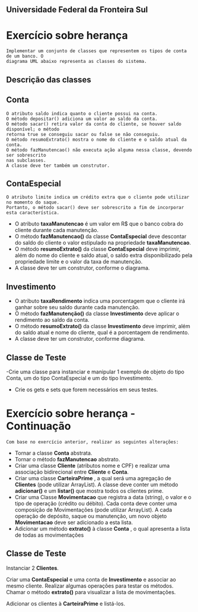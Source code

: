 ## Universidade Federal da Fronteira Sul

# Exercício sobre herança

```
Implementar um conjunto de classes que representem os tipos de conta de um banco. O
diagrama UML abaixo representa as classes do sistema.
```
## Descrição das classes

## Conta

```
O atributo saldo indica quanto o cliente possui na conta.
O método depositar() adiciona um valor ao saldo da conta.
O método sacar() retira valor da conta do cliente, se houver saldo disponível; o método
retorna true se conseguiu sacar ou false se não conseguiu.
O método resumoExtrato() mostra o nome do cliente e o saldo atual da conta.
O método fazManutencao() não executa ação alguma nessa classe, devendo ser sobrescrito
nas subclasses.
A classe deve ter também um construtor.
```
## ContaEspecial

```
O atributo limite indica um crédito extra que o cliente pode utilizar no momento do saque.
Portanto, o método sacar() deve ser sobrescrito a fim de incorporar esta característica.
```

- O atributo **taxaManutencao** é um valor em R$ que o banco cobra do cliente durante cada
manutenção. 
- O método **fazManutencao()** da classe **ContaEspecial** deve descontar do saldo do cliente o valor estipulado na propriedade **taxaManutencao**.
- O método **resumoExtrato()** da classe **ContaEspecial** deve imprimir, além do nome do cliente e saldo atual, o saldo extra disponibilizado pela propriedade limite e o valor da taxa de manutenção.
- A classe deve ter um construtor, conforme o diagrama.

## Investimento

- O atributo **taxaRendimento** indica uma porcentagem que o cliente irá ganhar sobre seu saldo durante cada manutenção.
- O método **fazManutenção()** da classe **Investimento** deve aplicar o rendimento ao saldo da conta.
- O método **resumoExtrato()** da classe **Investimento** deve imprimir, além do saldo atual e nome do cliente, qual é a porcentagem de rendimento.
- A classe deve ter um construtor, conforme diagrama.

## Classe de Teste

-Crie uma classe para instanciar e manipular 1 exemplo de objeto do tipo Conta, um do tipo ContaEspecial e um do tipo Investimento.

* Crie os gets e sets que forem necessários em seus testes.

# Exercício sobre herança - Continuação

```
Com base no exercício anterior, realizar as seguintes alterações:
```
- Tornar a classe **Conta** abstrata.
- Tornar o método **fazManutencao** abstrato.
- Criar uma classe **Cliente** (atributos nome e CPF) e realizar uma associação bidirecional entre **Cliente** e **Conta**.
- Criar uma classe **CarteiraPrime** , a qual será uma agregação de **Clientes** (pode utilizar ArrayList). A classe deve conter um método **adicionar()** e um **listar()** que mostra todos os clientes prime.
- Criar uma Classe **Movimentacao** que registra a data (string), o valor e o tipo de operação (crédito ou débito). Cada conta deve conter uma composição de Movimentações (pode utilizar ArrayList). A cada operação de depósito, saque ou manutenção, um novo objeto **Movimentacao** deve ser adicionado a esta lista.
- Adicionar um método **extrato()** à classe **Conta** , o qual apresenta a lista de todas as movimentações

## Classe de Teste

Instanciar 2 **Clientes**.

Criar uma **ContaEspecial** e uma conta de **Investimento** e associar ao mesmo cliente.
Realizar algumas operações para testar os métodos. Chamar o método **extrato()** para
visualizar a lista de movimentações.

Adicionar os clientes à **CarteiraPrime** e listá-los.




